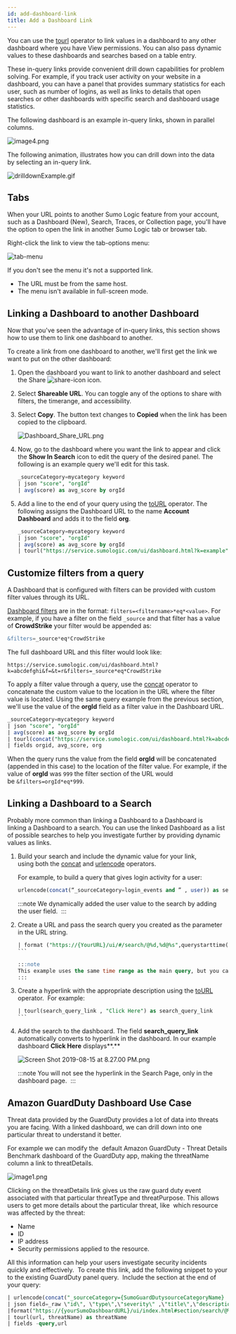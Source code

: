 ```yaml
---
id: add-dashboard-link
title: Add a Dashboard Link
---
```


You can use the [tourl](/docs/search/search-query-language/search-operators/tourl) operator to link values in a dashboard to any other dashboard where you have View permissions. You can also pass dynamic values to these dashboards and searches based on a table entry.

These in-query links provide convenient drill down capabilities for problem solving. For example, if you track user activity on your website in a dashboard, you can have a panel that provides summary statistics for each user, such as number of logins, as well as links to details that open searches or other dashboards with specific search and dashboard usage statistics.

The following dashboard is an example in-query links, shown in parallel columns.

![image4.png](/img/dashboards/user-activity-test.png)

The following animation, illustrates how you can drill down into the data by selecting an in-query link.

![drilldownExample.gif](/img/dashboards/drilldownExample.gif)

## Tabs
When your URL points to another Sumo Logic feature from your account, such as a Dashboard (New), Search, Traces, or Collection page, you'll have the option to open the link in another Sumo Logic tab or browser tab.

Right-click the link to view the tab-options menu:

![tab-menu](/img/dashboards/tab-menu.png)

If you don't see the menu it's not a supported link.

* The URL must be from the same host.
* The menu isn't available in full-screen mode.

## Linking a Dashboard to another Dashboard

Now that you've seen the advantage of in-query links, this section shows
how to use them to link one dashboard to another.

To create a link from one dashboard to another, we'll first get the link
we want to put on the other dashboard:

1. Open the dashboard you want to link to another dashboard and select the Share ![share-icon](/img/dashboards/share-icon.png) icon.

1. Select **Shareable URL**. You can toggle any of the options to share with filters, the timerange, and accessibility.

1. Select **Copy**. The button text changes to **Copied** when the link has been copied to the clipboard.   

    ![Dashboard_Share_URL.png](/img/dashboards/Dashboard_Share_URL.png)

1. Now, go to the dashboard where you want the link to appear and click the **Show In Search** icon to edit the query of the desired panel. The following is an example query we'll edit for this task.      

    ```sql
    _sourceCategory=mycategory keyword
    | json "score", "orgId"
    | avg(score) as avg_score by orgId
    ```

1. Add a line to the end of your query using the [toURL](/docs/search/search-query-language/search-operators/tourl) operator. The following assigns the Dashboard URL to the name **Account Dashboard** and adds it to the field **org**.

    ```sql
    _sourceCategory=mycategory keyword
    | json "score", "orgId"
    | avg(score) as avg_score by orgId
    | tourl("https://service.sumologic.com/ui/dashboard.html?k=example", "Account Dashboard") as org
    ```

## Customize filters from a query

A Dashboard that is configured with filters can be provided with custom filter values through its URL.  

[Dashboard filters](/docs/edit-dashboards/use-filters-dashboards) are in the format: `filters=<filtername>*eq*<value>`. For example, if you have a filter on the field `_source` and that filter has a value of **CrowdStrike** your filter would be appended as:  

```sql
&filters=_source*eq*CrowdStrike
```  

The full dashboard URL and this filter would look like:  

```
https://service.sumologic.com/ui/dashboard.html?k=abcdefghi&f=&t=r&filters=_source*eq*CrowdStrike
```

To apply a filter value through a query, use the [concat](/docs/search/search-query-language/search-operators/concat) operator to concatenate the custom value to the location in the URL where the filter value is located. Using the same query example from the previous section, we'll use the value of the **orgId** field as a filter value in the Dashboard URL.

```sql
_sourceCategory=mycategory keyword
| json "score", "orgId"
| avg(score) as avg_score by orgId
| tourl(concat("https://service.sumologic.com/ui/dashboard.html?k=abcdefghi&f=&t=r&filters=orgId*eq*", orgId), "Account Dashboard") as org
| fields orgid, avg_score, org
```

When the query runs the value from the field **orgId** will be concatenated (appended in this case) to the location of the filter value. For example, if the value of **orgId** was `999` the filter section of the URL would be `&filters=orgId*eq*999`.

## Linking a Dashboard to a Search

Probably more common than linking a Dashboard to a Dashboard is linking a Dashboard to a search. You can use the linked Dashboard as a list of possible searches to help you investigate further by providing dynamic values as links.

1. Build your search and include the dynamic value for your link, using both the [concat](/docs/search/search-query-language/search-operators/concat) and [urlencode](/docs/search/search-query-language/search-operators/urlencode) operators.

    For example, to build a query that gives login activity for a user:

    ```sql
    urlencode(concat(“_sourceCategory=login_events and ” , user)) as search_query
    ```

    :::note
    We dynamically added the user value to the search by adding the user field. 
    ::: 

1. Create a URL and pass the search query you created as the parameter in the URL string.

    ```sql
    | format ("https://{YourURL}/ui/#/search/@%d,%d@%s",querystarttime(),queryendtime(),search_query) as search_query_link
    ```    

    :::note
    This example uses the same time range as the main query, but you can do any other time range if needed. Also, you must replace `{YourURL} `with your URL.
    :::

1. Create a hyperlink with the appropriate description using the [toURL](/docs/search/search-query-language/search-operators/tourl) operator.  For example:

    ```sql
    | tourl(search_query_link , "Click Here") as search_query_link
    ```    

1. Add the search to the dashboard. The field **search_query_link** automatically converts to hyperlink in the dashboard. In our example dashboard **Click Here** displays**.**   

    ![Screen Shot 2019-08-15 at 8.27.00 PM.png](/img/dashboards/search-query-link.png)

    :::note
    You will not see the hyperlink in the Search Page, only in the dashboard page. 
    ::: 

## Amazon GuardDuty Dashboard Use Case

Threat data provided by the GuardDuty provides a lot of data into threats you are facing. With a linked dashboard, we can drill down into one particular threat to understand it better. 

For example we can modify the  default Amazon GuardDuty - Threat Details Benchmark dashboard of the GuardDuty app, making the threatName column a link to threatDetails.

![image1.png](/img/dashboards/amazon-guarddog.png)

Clicking on the threatDetails link gives us the raw guard duty event associated with that particular threatType and threatPurpose. This allows users to get more details about the particular threat, like  which resource was affected by the threat:

* Name
* ID
* IP address
* Security permissions applied to the resource.

All this information can help your users investigate security incidents quickly and effectively.  To create this link, add the following snippet to your to the existing GuardDuty panel query.  Include the section at the end of your query:

```sql
| urlencode(concat("_sourceCategory={SumoGuardDutysourceCategoryName}
| json field=_raw \"id\", \"type\",\"severity\" ,\"title\",\"description\", \"accountId\", \"resource.resourceType\", \"region\" | toint(severity) as sev | parse field=type \"*:*/*\" as threatPurpose, targetResource, threatName | where threatName = \"", threatName ,"\" and threatPurpose=\"",threatPurpose ,"\"")) as query
|format("https://{yourSumoDashboardURL}/ui/index.html#section/search/@%d,%d@%s",queryStarttime(),queryendtime(),query) as url
| tourl(url, threatName) as threatName
| fields -query,url
```
